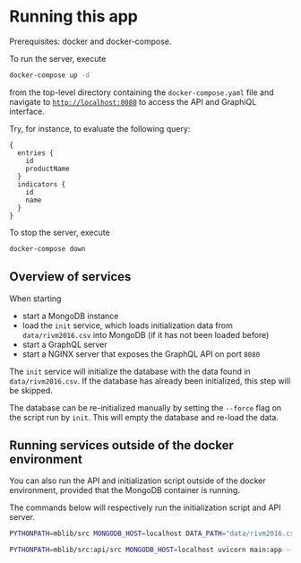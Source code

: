 # Running this app

Prerequisites: docker and docker-compose.

To run the server, execute 

```bash
docker-compose up -d
```

from the top-level directory containing the `docker-compose.yaml` file and navigate to [`http://localhost:8080`](http://localhost:8080) to access the API and GraphiQL interface.

Try, for instance, to evaluate the following query:

```
{
  entries {
    id
    productName
  }
  indicators {
    id
    name
  }
}
```

To stop the server, execute

```bash
docker-compose down
```

## Overview of services

When starting 

* start a MongoDB instance
* load the `init` service, which loads initialization data from `data/rivm2016.csv` into MongoDB (if it has not been loaded before)
* start a GraphQL server
* start a NGINX server that exposes the GraphQL API on port `8080`

The `init` service will initialize the database with the data found in `data/rivm2016.csv`.
If the database has already been initialized, this step will be skipped.

The database can be re-initialized manually by setting the `--force` flag on the script run by `init`.
This will empty the database and re-load the data.

## Running services outside of the docker environment

You can also run the API and initialization script outside of the docker environment, provided that the MongoDB container is running.

The commands below will respectively run the initialization script and API server.

```bash
PYTHONPATH=mblib/src MONGODB_HOST=localhost DATA_PATH="data/rivm2016.csv" python init/src/main.py
```

```bash
PYTHONPATH=mblib/src:api/src MONGODB_HOST=localhost uvicorn main:app --reload
```
